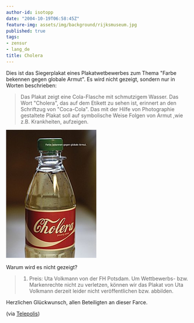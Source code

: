 ```yaml
---
author-id: isotopp
date: "2004-10-19T06:58:45Z"
feature-img: assets/img/background/rijksmuseum.jpg
published: true
tags:
- zensur
- lang_de
title: Cholera
---
```

Dies ist das Siegerplakat eines Plakatwetbewerbes zum Thema  "Farbe bekennen gegen globale Armut". Es wird nicht gezeigt, sondern nur in Worten beschrieben: 

>  Das Plakat zeigt eine Cola-Flasche mit schmutzigem Wasser. Das Wort "Cholera", das auf dem Etikett zu sehen ist, erinnert an den Schriftzug von "Coca-Cola". Das mit der Hilfe von Photographie gestaltete Plakat soll auf symbolische Weise Folgen von Armut ,wie z.B. Krankheiten, aufzeigen.

![](/uploads/cholera.jpg)

Warum wird es nicht gezeigt? 

> 1. Preis: Uta Volkmann von der FH Potsdam. Um Wettbewerbs- bzw. Markenrechte nicht zu verletzen, können wir das Plakat von Uta Volkmann derzeit leider nicht veröffentlichen bzw. abbilden.

Herzlichen Glückwunsch, allen Beteiligten an dieser Farce.

(via [Telepolis](http://www.heise.de/tp/deutsch/inhalt/co/18599/1.html))
